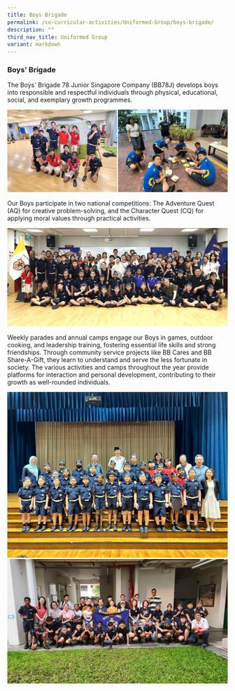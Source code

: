 ```yaml
---
title: Boys Brigade
permalink: /co-curricular-activities/Uniformed-Group/boys-brigade/
description: ""
third_nav_title: Uniformed Group
variant: markdown
---
```

### Boys' Brigade

The Boys' Brigade 78 Junior Singapore Company (BB78J) develops boys into responsible and respectful individuals through physical, educational, social, and exemplary growth programmes. 

![](/images/2025/BB01.jpg)

Our Boys participate in two national competitions: The Adventure Quest (AQ) for creative problem-solving, and the Character Quest (CQ) for applying moral values through practical activities. 

![](/images/2025/BB1.jpg)

Weekly parades and annual camps engage our Boys in games, outdoor cooking, and leadership training, fostering essential life skills and strong friendships. Through community service projects like BB Cares and BB Share-A-Gift, they learn to understand and serve the less fortunate in society. The various activities and camps throughout the year provide platforms for interaction and personal development, contributing to their growth as well-rounded individuals.

![](/images/2025/BB5.jpg)
![](/images/2025/BB4.jpg)
